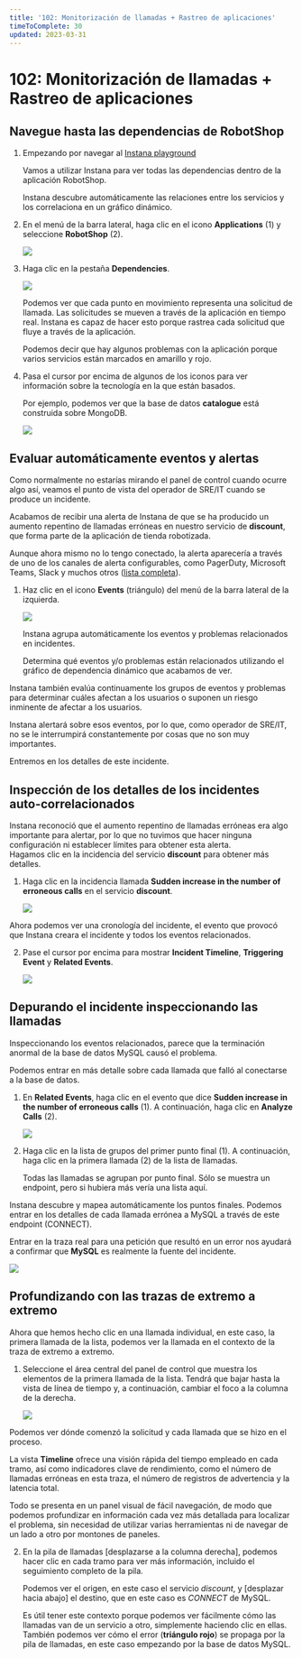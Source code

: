 ```yaml
---
title: '102: Monitorización de llamadas + Rastreo de aplicaciones'
timeToComplete: 30
updated: 2023-03-31
---
```


# 102: Monitorización de llamadas + Rastreo de aplicaciones

## Navegue hasta las dependencias de RobotShop

1.  Empezando por navegar al [Instana playground](https://play-with.instana.io/)

    Vamos a utilizar Instana para ver todas las dependencias dentro de la aplicación RobotShop.

    Instana descubre automáticamente las relaciones entre los servicios y los correlaciona en un gráfico dinámico.

2.  En el menú de la barra lateral, haga clic en el icono **Applications** (1) y seleccione **RobotShop** (2).

    ![](./images/102/applications-robotshop.png)

3.  Haga clic en la pestaña **Dependencies**.

    ![](./images/102/dependencies.png)

    Podemos ver que cada punto en movimiento representa una solicitud de llamada. Las solicitudes se mueven a través de la aplicación en tiempo real. Instana es capaz de hacer esto porque rastrea cada solicitud que fluye a través de la aplicación.

    Podemos decir que hay algunos problemas con la aplicación porque varios servicios están marcados en amarillo y rojo.

4.  Pasa el cursor por encima de algunos de los iconos para ver información sobre la tecnología en la que están basados.

    Por ejemplo, podemos ver que la base de datos **catalogue** está construida sobre MongoDB.

    ![](./images/102/dependencies-hover.png)

      <QuizAlert text="Hay una pregunta de test relacionada con los gráficos de dependencia" />

## Evaluar automáticamente eventos y alertas

Como normalmente no estarías mirando el panel de control cuando ocurre algo así, veamos el punto de vista del operador de SRE/IT cuando se produce un incidente.

Acabamos de recibir una alerta de Instana de que se ha producido un aumento repentino de llamadas erróneas en nuestro servicio de **discount**, que forma parte de la aplicación de tienda robotizada.

Aunque ahora mismo no lo tengo conectado, la alerta aparecería a través de uno de los canales de alerta configurables, como PagerDuty, Microsoft Teams, Slack y muchos otros ([lista completa](https://www.instana.com/docs/events_alerts/alert-channels)).

1. Haz clic en el icono **Events** (triángulo) del menú de la barra lateral de la izquierda.

   ![](./images/102/sidebar_menu.png)

   Instana agrupa automáticamente los eventos y problemas relacionados en incidentes.

   Determina qué eventos y/o problemas están relacionados utilizando el gráfico de dependencia dinámico que acabamos de ver.

Instana también evalúa continuamente los grupos de eventos y problemas para determinar cuáles afectan a los usuarios o suponen un riesgo inminente de afectar a los usuarios.

Instana alertará sobre esos eventos, por lo que, como operador de SRE/IT, no se le interrumpirá constantemente por cosas que no son muy importantes.

Entremos en los detalles de este incidente.

## Inspección de los detalles de los incidentes auto-correlacionados

Instana reconoció que el aumento repentino de llamadas erróneas era algo importante para alertar, por lo que no tuvimos que hacer ninguna configuración ni establecer límites para obtener esta alerta.  
Hagamos clic en la incidencia del servicio **discount** para obtener más detalles.

1. Haga clic en la incidencia llamada **Sudden increase in the number of erroneous calls** en el servicio **discount**.

   ![](./images/102/event_page.png)

Ahora podemos ver una cronología del incidente, el evento que provocó que Instana creara el incidente y todos los eventos relacionados.

2. Pase el cursor por encima para mostrar **Incident Timeline**, **Triggering Event** y **Related Events**.

   ![](./images/102/incident_details_screen.png)

   <QuizAlert text="Hay una pregunta relacionada con el widget 'Eventos relacionados'" />

## Depurando el incidente inspeccionando las llamadas

Inspeccionando los eventos relacionados, parece que la terminación anormal de la base de datos MySQL causó el problema.

Podemos entrar en más detalle sobre cada llamada que falló al conectarse a la base de datos.

1. En **Related Events**, haga clic en el evento que dice **Sudden increase in the number of erroneous calls** (1). A continuación, haga clic en **Analyze Calls** (2).

   ![](./images/102/events.png)

2. Haga clic en la lista de grupos del primer punto final (1). A continuación, haga clic en la primera llamada (2) de la lista de llamadas.

   Todas las llamadas se agrupan por punto final. Sólo se muestra un endpoint, pero si hubiera más vería una lista aquí.

Instana descubre y mapea automáticamente los puntos finales. Podemos entrar en los detalles de cada llamada errónea a MySQL a través de este endpoint (CONNECT).

Entrar en la traza real para una petición que resultó en un error nos ayudará a confirmar que **MySQL** es realmente la fuente del incidente.

![](./images/102/endpoint_connect.png)

## Profundizando con las trazas de extremo a extremo

Ahora que hemos hecho clic en una llamada individual, en este caso, la primera llamada de la lista, podemos ver la llamada en el contexto de la traza de extremo a extremo.

1. Seleccione el área central del panel de control que muestra los elementos de la primera llamada de la lista. Tendrá que bajar hasta la vista de línea de tiempo y, a continuación, cambiar el foco a la columna de la derecha.

   ![](./images/102/call_timeline.png)

   <QuizAlert text="Hay una pregunta relacionada con la página 'Unbounded Analytics'" />

Podemos ver dónde comenzó la solicitud y cada llamada que se hizo en el proceso.

La vista **Timeline** ofrece una visión rápida del tiempo empleado en cada tramo, así como indicadores clave de rendimiento, como el número de llamadas erróneas en esta traza, el número de registros de advertencia y la latencia total.

Todo se presenta en un panel visual de fácil navegación, de modo que podemos profundizar en información cada vez más detallada para localizar el problema, sin necesidad de utilizar varias herramientas ni de navegar de un lado a otro por montones de paneles.

2. En la pila de llamadas [desplazarse a la columna derecha], podemos hacer clic en cada tramo para ver más información, incluido el seguimiento completo de la pila.

   Podemos ver el origen, en este caso el servicio _discount_, y [desplazar hacia abajo] el destino, que en este caso es _CONNECT_ de MySQL.

   Es útil tener este contexto porque podemos ver fácilmente cómo las llamadas van de un servicio a otro, simplemente haciendo clic en ellas. También podemos ver cómo el error (**triángulo rojo**) se propaga por la pila de llamadas, en este caso empezando por la base de datos MySQL.
